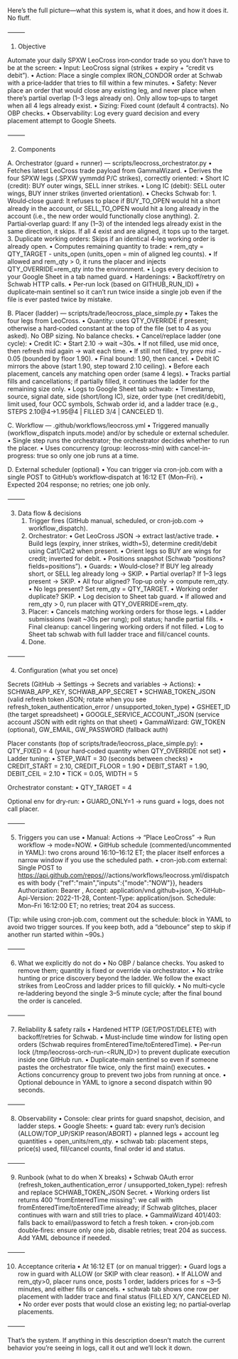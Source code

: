 Here’s the full picture—what this system is, what it does, and how it does it. No fluff.

⸻

1) Objective

Automate your daily SPXW LeoCross iron‑condor trade so you don’t have to be at the screen:
	•	Input: LeoCross signal (strikes + expiry + “credit vs debit”).
	•	Action: Place a single complex IRON_CONDOR order at Schwab with a price‑ladder that tries to fill within a few minutes.
	•	Safety: Never place an order that would close any existing leg, and never place when there’s partial overlap (1–3 legs already on). Only allow top‑ups to target when all 4 legs already exist.
	•	Sizing: Fixed count (default 4 contracts). No OBP checks.
	•	Observability: Log every guard decision and every placement attempt to Google Sheets.

⸻

2) Components

A. Orchestrator (guard + runner) — scripts/leocross_orchestrator.py
	•	Fetches latest LeoCross trade payload from GammaWizard.
	•	Derives the four SPXW legs (.SPXW yymmdd P/C strikes), correctly oriented:
	•	Short IC (credit): BUY outer wings, SELL inner strikes.
	•	Long IC (debit): SELL outer wings, BUY inner strikes (inverted orientation).
	•	Checks Schwab for:
	1.	Would‑close guard: It refuses to place if BUY_TO_OPEN would hit a short already in the account, or SELL_TO_OPEN would hit a long already in the account (i.e., the new order would functionally close anything).
	2.	Partial‑overlap guard: If any (1–3) of the intended legs already exist in the same direction, it skips. If all 4 exist and are aligned, it tops up to the target.
	3.	Duplicate working orders: Skips if an identical 4‑leg working order is already open.
	•	Computes remaining quantity to trade:
	•	rem_qty = QTY_TARGET - units_open (units_open = min of aligned leg counts).
	•	If allowed and rem_qty > 0, it runs the placer and injects QTY_OVERRIDE=rem_qty into the environment.
	•	Logs every decision to your Google Sheet in a tab named guard.
	•	Hardenings:
	•	Backoff/retry on Schwab HTTP calls.
	•	Per‑run lock (based on GITHUB_RUN_ID) + duplicate‑main sentinel so it can’t run twice inside a single job even if the file is ever pasted twice by mistake.

B. Placer (ladder) — scripts/trade/leocross_place_simple.py
	•	Takes the four legs from LeoCross.
	•	Quantity: uses QTY_OVERRIDE if present; otherwise a hard‑coded constant at the top of the file (set to 4 as you asked). No OBP sizing. No balance checks.
	•	Cancel/replace ladder (one cycle):
	•	Credit IC:
	•	Start 2.10 → wait ~30s.
	•	If not filled, use mid once, then refresh mid again → wait each time.
	•	If still not filled, try prev mid − 0.05 (bounded by floor 1.90).
	•	Final bound: 1.90, then cancel.
	•	Debit IC mirrors the above (start 1.90, step toward 2.10 ceiling).
	•	Before each placement, cancels any matching open order (same 4 legs).
	•	Tracks partial fills and cancellations; if partially filled, it continues the ladder for the remaining size only.
	•	Logs to Google Sheet tab schwab:
	•	Timestamp, source, signal date, side (short/long IC), size, order type (net credit/debit), limit used, four OCC symbols, Schwab order id, and a ladder trace (e.g., STEPS 2.10@4→1.95@4 | FILLED 3/4 | CANCELED 1).

C. Workflow — .github/workflows/leocross.yml
	•	Triggered manually (workflow_dispatch inputs.mode) and/or by schedule or external scheduler.
	•	Single step runs the orchestrator; the orchestrator decides whether to run the placer.
	•	Uses concurrency (group: leocross-min) with cancel-in-progress: true so only one job runs at a time.

D. External scheduler (optional)
	•	You can trigger via cron-job.com with a single POST to GitHub’s workflow‑dispatch at 16:12 ET (Mon–Fri).
	•	Expected 204 response; no retries; one job only.

⸻

3) Data flow & decisions
	1.	Trigger fires (GitHub manual, scheduled, or cron‑job.com -> workflow_dispatch).
	2.	Orchestrator:
	•	Get LeoCross JSON → extract last/active trade.
	•	Build legs (expiry, inner strikes, width=5), determine credit/debit using Cat1/Cat2 when present.
	•	Orient legs so BUY are wings for credit; inverted for debit.
	•	Positions snapshot (Schwab “positions?fields=positions”).
	•	Guards:
	•	Would‑close? If BUY leg already short, or SELL leg already long → SKIP.
	•	Partial overlap? If 1–3 legs present → SKIP.
	•	All four aligned? Top‑up only → compute rem_qty.
	•	No legs present? Set rem_qty = QTY_TARGET.
	•	Working order duplicate? SKIP.
	•	Log decision to Sheet tab guard.
	•	If allowed and rem_qty > 0, run placer with QTY_OVERRIDE=rem_qty.
	3.	Placer:
	•	Cancels matching working orders for those legs.
	•	Ladder submissions (wait ~30s per rung); poll status; handle partial fills.
	•	Final cleanup: cancel lingering working orders if not filled.
	•	Log to Sheet tab schwab with full ladder trace and fill/cancel counts.
	4.	Done.

⸻

4) Configuration (what you set once)

Secrets (GitHub → Settings → Secrets and variables → Actions):
	•	SCHWAB_APP_KEY, SCHWAB_APP_SECRET
	•	SCHWAB_TOKEN_JSON (valid refresh token JSON; rotate when you see refresh_token_authentication_error / unsupported_token_type)
	•	GSHEET_ID (the target spreadsheet)
	•	GOOGLE_SERVICE_ACCOUNT_JSON (service account JSON with edit rights on that sheet)
	•	GammaWizard: GW_TOKEN (optional), GW_EMAIL, GW_PASSWORD (fallback auth)

Placer constants (top of scripts/trade/leocross_place_simple.py):
	•	QTY_FIXED = 4 (your hard‑coded quantity when QTY_OVERRIDE not set)
	•	Ladder tuning:
	•	STEP_WAIT = 30 (seconds between checks)
	•	CREDIT_START = 2.10, CREDIT_FLOOR = 1.90
	•	DEBIT_START = 1.90, DEBIT_CEIL = 2.10
	•	TICK = 0.05, WIDTH = 5

Orchestrator constant:
	•	QTY_TARGET = 4

Optional env for dry‑run:
	•	GUARD_ONLY=1 → runs guard + logs, does not call placer.

⸻

5) Triggers you can use
	•	Manual: Actions → “Place LeoCross” → Run workflow → mode=NOW.
	•	GitHub schedule (commented/uncommented in YAML): two crons around 16:10–16:12 ET; the placer itself enforces a narrow window if you use the scheduled path.
	•	cron-job.com external: Single POST to
https://api.github.com/repos/<owner>/<repo>/actions/workflows/leocross.yml/dispatches
with body {"ref":"main","inputs":{"mode":"NOW"}}, headers Authorization: Bearer <PAT>, Accept: application/vnd.github+json, X-GitHub-Api-Version: 2022-11-28, Content-Type: application/json.
Schedule: Mon–Fri 16:12:00 ET; no retries; treat 204 as success.

(Tip: while using cron‑job.com, comment out the schedule: block in YAML to avoid two trigger sources. If you keep both, add a “debounce” step to skip if another run started within ~90s.)

⸻

6) What we explicitly do not do
	•	No OBP / balance checks. You asked to remove them; quantity is fixed or override via orchestrator.
	•	No strike hunting or price discovery beyond the ladder. We follow the exact strikes from LeoCross and ladder prices to fill quickly.
	•	No multi‑cycle re‑laddering beyond the single 3–5 minute cycle; after the final bound the order is canceled.

⸻

7) Reliability & safety rails
	•	Hardened HTTP (GET/POST/DELETE) with backoff/retries for Schwab.
	•	Must‑include time window for listing open orders (Schwab requires fromEnteredTime/toEnteredTime).
	•	Per‑run lock (/tmp/leocross-orch-run-<RUN_ID>) to prevent duplicate execution inside one GitHub run.
	•	Duplicate‑main sentinel so even if someone pastes the orchestrator file twice, only the first main() executes.
	•	Actions concurrency group to prevent two jobs from running at once.
	•	Optional debounce in YAML to ignore a second dispatch within 90 seconds.

⸻

8) Observability
	•	Console: clear prints for guard snapshot, decision, and ladder steps.
	•	Google Sheets:
	•	guard tab: every run’s decision (ALLOW/TOP_UP/SKIP reason/ABORT) + planned legs + account leg quantities + open_units/rem_qty.
	•	schwab tab: placement steps, price(s) used, fill/cancel counts, final order id and status.

⸻

9) Runbook (what to do when X breaks)
	•	Schwab OAuth error (refresh_token_authentication_error / unsupported_token_type):
refresh and replace SCHWAB_TOKEN_JSON Secret.
	•	Working orders list returns 400 “fromEnteredTime missing”:
we call with fromEnteredTime/toEnteredTime already; if Schwab glitches, placer continues with warn and still tries to place.
	•	GammaWizard 401/403: falls back to email/password to fetch a fresh token.
	•	cron‑job.com double‑fires: ensure only one job, disable retries; treat 204 as success. Add YAML debounce if needed.

⸻

10) Acceptance criteria
	•	At 16:12 ET (or on manual trigger):
	•	Guard logs a row in guard with ALLOW (or SKIP with clear reason).
	•	If ALLOW and rem_qty>0, placer runs once, posts 1 order, ladders prices for ≤ ~3–5 minutes, and either fills or cancels.
	•	schwab tab shows one row per placement with ladder trace and final status (FILLED X/Y, CANCELED N).
	•	No order ever posts that would close an existing leg; no partial‑overlap placements.

⸻

That’s the system. If anything in this description doesn’t match the current behavior you’re seeing in logs, call it out and we’ll lock it down.
